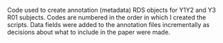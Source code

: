 Code used to create annotation (metadata) RDS objects for Y1Y2 and Y3 R01 subjects.
Codes are numbered in the order in which I created the scripts. Data fields were
added to the annotation files incrementally as decisions about what to include in
the paper were made.
